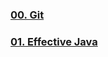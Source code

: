### [00. Git](https://seongheumpark.github.io/bladek/git/main)
### [01. Effective Java](https://seongheumpark.github.io/bladek/effective-java/main)
